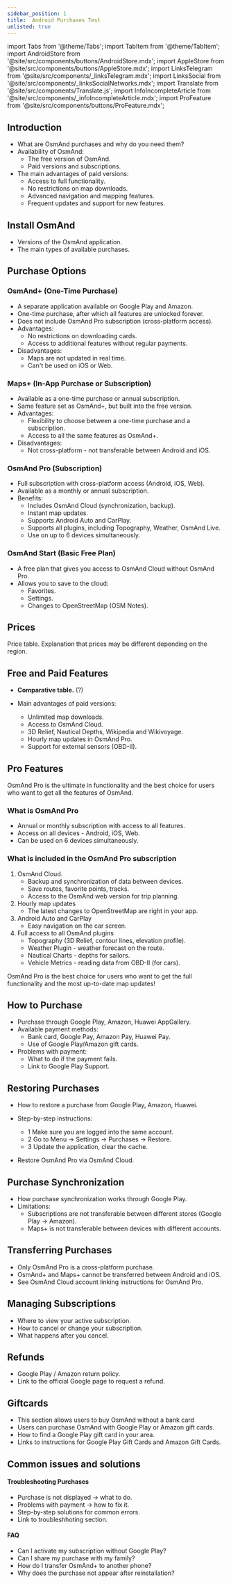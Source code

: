 ```yaml
---
sidebar_position: 1
title:  Android Purchases Test
unlisted: true
---
```


import Tabs from '@theme/Tabs';
import TabItem from '@theme/TabItem';
import AndroidStore from '@site/src/components/buttons/AndroidStore.mdx';
import AppleStore from '@site/src/components/buttons/AppleStore.mdx';
import LinksTelegram from '@site/src/components/_linksTelegram.mdx';
import LinksSocial from '@site/src/components/_linksSocialNetworks.mdx';
import Translate from '@site/src/components/Translate.js';
import InfoIncompleteArticle from '@site/src/components/_infoIncompleteArticle.mdx';
import ProFeature from '@site/src/components/buttons/ProFeature.mdx';


## Introduction

- What are OsmAnd purchases and why do you need them?
- Availability of OsmAnd:
    - The free version of OsmAnd.
    - Paid versions and subscriptions.
- The main advantages of paid versions:
    - Access to full functionality.
    - No restrictions on map downloads.
    - Advanced navigation and mapping features.
    - Frequent updates and support for new features.


## Install OsmAnd

- Versions of the OsmAnd application.
- The main types of available purchases.


## Purchase Options

### OsmAnd+ (One-Time Purchase)

- A separate application available on Google Play and Amazon.
- One-time purchase, after which all features are unlocked forever.
- Does not include OsmAnd Pro subscription (cross-platform access).
- Advantages:
    - No restrictions on downloading cards.
    - Access to additional features without regular payments.
- Disadvantages:
    - Maps are not updated in real time.
    - Can't be used on iOS or Web.

### Maps+ (In-App Purchase or Subscription)

- Available as a one-time purchase or annual subscription.
- Same feature set as OsmAnd+, but built into the free version.
- Advantages:
    - Flexibility to choose between a one-time purchase and a subscription.
    - Access to all the same features as OsmAnd+.
- Disadvantages:
    - Not cross-platform - not transferable between Android and iOS.


### OsmAnd Pro (Subscription)

- Full subscription with cross-platform access (Android, iOS, Web).
- Available as a monthly or annual subscription.
- Benefits:
    - Includes OsmAnd Cloud (synchronization, backup).
    - Instant map updates.
    - Supports Android Auto and CarPlay.
    - Supports all plugins, including Topography, Weather, OsmAnd Live.
    - Use on up to 6 devices simultaneously.

### OsmAnd Start (Basic Free Plan)

- A free plan that gives you access to OsmAnd Cloud without OsmAnd Pro.
- Allows you to save to the cloud:
    - Favorites.
    - Settings.
    - Changes to OpenStreetMap (OSM Notes).


## Prices

Price table.
Explanation that prices may be different depending on the region.


## Free and Paid Features

- **Comparative table.** (?)

- Main advantages of paid versions:
    - Unlimited map downloads.
    - Access to OsmAnd Cloud.
    - 3D Relief, Nautical Depths, Wikipedia and Wikivoyage.
    - Hourly map updates in OsmAnd Pro.
    - Support for external sensors (OBD-II).


## Pro Features

OsmAnd Pro is the ultimate in functionality and the best choice for users who want to get all the features of OsmAnd.

### What is OsmAnd Pro

- Annual or monthly subscription with access to all features.
- Access on all devices - Android, iOS, Web.
- Can be used on 6 devices simultaneously.

### What is included in the OsmAnd Pro subscription

1. OsmAnd Cloud.
    - Backup and synchronization of data between devices.
    - Save routes, favorite points, tracks.
    - Access to the OsmAnd web version for trip planning.
2. Hourly map updates
    - The latest changes to OpenStreetMap are right in your app.
3.  Android Auto and CarPlay
    - Easy navigation on the car screen.
4. Full access to all OsmAnd plugins
    - Topography (3D Relief, contour lines, elevation profile).
    - Weather Plugin - weather forecast on the route.
    - Nautical Charts - depths for sailors.
    - Vehicle Metrics - reading data from OBD-II (for cars).

OsmAnd Pro is the best choice for users who want to get the full functionality and the most up-to-date map updates!


## How to Purchase

- Purchase through Google Play, Amazon, Huawei AppGallery.
- Available payment methods:
    - Bank card, Google Pay, Amazon Pay, Huawei Pay.
    - Use of Google Play/Amazon gift cards.
- Problems with payment:
    - What to do if the payment fails.
    - Link to Google Play Support.


## Restoring Purchases

- How to restore a purchase from Google Play, Amazon, Huawei.
- Step-by-step instructions:

    - 1 Make sure you are logged into the same account.
    - 2 Go to Menu → Settings → Purchases → Restore.
    - 3 Update the application, clear the cache.

- Restore OsmAnd Pro via OsmAnd Cloud.


## Purchase Synchronization

- How purchase synchronization works through Google Play.
- Limitations:
    - Subscriptions are not transferable between different stores (Google Play → Amazon).
    - Maps+ is not transferable between devices with different accounts.


## Transferring Purchases

- Only OsmAnd Pro is a cross-platform purchase.
- OsmAnd+ and Maps+ cannot be transferred between Android and iOS.
- See OsmAnd Cloud account linking instructions for OsmAnd Pro.


## Managing Subscriptions

- Where to view your active subscription.
- How to cancel or change your subscription.
- What happens after you cancel.


## Refunds

- Google Play / Amazon return policy.
- Link to the official Google page to request a refund.


## Giftcards

- This section allows users to buy OsmAnd without a bank card
- Users can purchase OsmAnd with Google Play or Amazon gift cards.
- How to find a Google Play gift card in your area.
- Links to instructions for Google Play Gift Cards and Amazon Gift Cards.


## Common issues and solutions

#### Troubleshooting Purchases

- Purchase is not displayed → what to do.
- Problems with payment → how to fix it.
- Step-by-step solutions for common errors.
- Link to troubleshhoting section.

#### FAQ

- Can I activate my subscription without Google Play?
- Can I share my purchase with my family?
- How do I transfer OsmAnd+ to another phone?
- Why does the purchase not appear after reinstallation?

